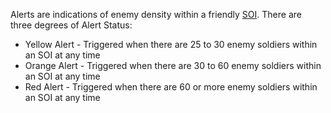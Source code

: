 Alerts are indications of enemy density within a friendly
[SOI](../locations/Sphere_of_Influence.md). There are three degrees of Alert
Status:

- Yellow Alert - Triggered when there are 25 to 30 enemy soldiers within an SOI
  at any time
- Orange Alert - Triggered when there are 30 to 60 enemy soldiers within an SOI
  at any time
- Red Alert - Triggered when there are 60 or more enemy soldiers within an SOI
  at any time

<!--[Category:Terminology](../Category:Terminology.md)-->
